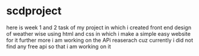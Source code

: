 # scdproject
here is week 1 and 2 task of my project in which i created front end design of weather wise using html and css in which i make a simple easy website for it further more i am working on the APi reaserach cuz currently i did not find any free api so that i am working on it  
